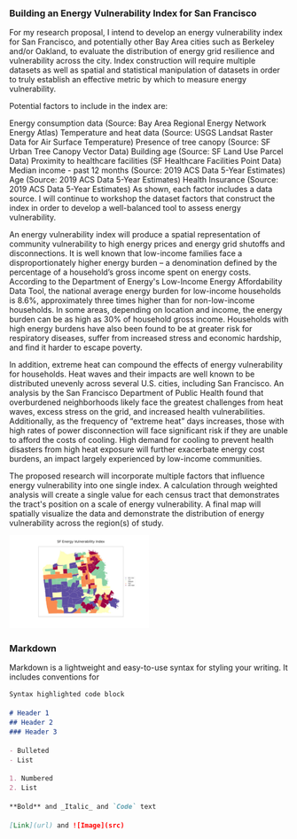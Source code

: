 ### Building an Energy Vulnerability Index for San Francisco

For my research proposal, I intend to develop an energy vulnerability index for San Francisco, and potentially other Bay Area cities such as Berkeley and/or Oakland, to evaluate the distribution of energy grid resilience and vulnerability across the city. Index construction will require multiple datasets as well as spatial and statistical manipulation of datasets in order to truly establish an effective metric by which to measure energy vulnerability.

Potential factors to include in the index are:

Energy consumption data (Source: Bay Area Regional Energy Network Energy Atlas)
Temperature and heat data (Source: USGS Landsat Raster Data for Air Surface Temperature)
Presence of tree canopy (Source: SF Urban Tree Canopy Vector Data)
Building age (Source: SF Land Use Parcel Data)
Proximity to healthcare facilities (SF Healthcare Facilities Point Data)
Median income - past 12 months (Source: 2019 ACS Data 5-Year Estimates)
Age (Source: 2019 ACS Data 5-Year Estimates)
Health Insurance (Source: 2019 ACS Data 5-Year Estimates)
As shown, each factor includes a data source. I will continue to workshop the dataset factors that construct the index in order to develop a well-balanced tool to assess energy vulnerability.

An energy vulnerability index will produce a spatial representation of community vulnerability to high energy prices and energy grid shutoffs and disconnections. It is well known that low-income families face a disproportionately higher energy burden – a denomination defined by the percentage of a household’s gross income spent on energy costs. According to the Department of Energy's Low-Income Energy Affordability Data Tool, the national average energy burden for low-income households is 8.6%, approximately three times higher than for non-low-income households. In some areas, depending on location and income, the energy burden can be as high as 30% of household gross income. Households with high energy burdens have also been found to be at greater risk for respiratory diseases, suffer from increased stress and economic hardship, and find it harder to escape poverty.

In addition, extreme heat can compound the effects of energy vulnerability for households. Heat waves and their impacts are well known to be distributed unevenly across several U.S. cities, including San Francisco. An analysis by the San Francisco Department of Public Health found that overburdened neighborhoods likely face the greatest challenges from heat waves, excess stress on the grid, and increased health vulnerabilities. Additionally, as the frequency of “extreme heat” days increases, those with high rates of power disconnection will face significant risk if they are unable to afford the costs of cooling. High demand for cooling to prevent health disasters from high heat exposure will further exacerbate energy cost burdens, an impact largely experienced by low-income communities.

The proposed research will incorporate multiple factors that influence energy vulnerability into one single index. A calculation through weighted analysis will create a single value for each census tract that demonstrates the tract's position on a scale of energy vulnerability. A final map will spatially visualize the data and demonstrate the distribution of energy vulnerability across the region(s) of study.

<img src="images/sfenergy.jpg" alt="hi" class="inline" width=50% height=50%>

### Markdown

Markdown is a lightweight and easy-to-use syntax for styling your writing. It includes conventions for

```markdown
Syntax highlighted code block

# Header 1
## Header 2
### Header 3

- Bulleted
- List

1. Numbered
2. List

**Bold** and _Italic_ and `Code` text

[Link](url) and ![Image](src)
```

